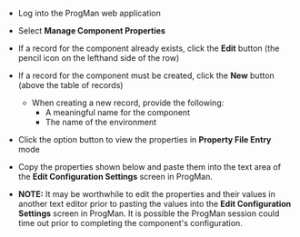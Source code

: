 * Log into the ProgMan web application
* Select **Manage Component Properties**
* If a record for the component already exists, click the **Edit** button (the pencil icon on the lefthand side of the row)
* If a record for the component must be created, click the **New** button (above the table of records)
  * When creating a new record, provide the following:
    * A meaningful name for the component
    * The name of the environment
* Click the option button to view the properties in **Property File Entry** mode
* Copy the properties shown below and paste them into the text area of the **Edit Configuration Settings** screen in ProgMan.

* **NOTE:** It may be worthwhile to edit the properties and their values in another text editor prior to pasting the values into the **Edit Configuration Settings** screen in ProgMan.  It is possible the ProgMan session could time out prior to completing the component's configuration.